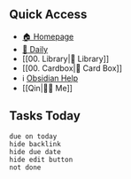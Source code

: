 ## Quick Access

- [🏠 Homepage](obsidian://advanced-uri?vault=zagger%20English&filepath=40%2520-%2520Obsidian%252FHomepages%252F00.%2520Homepage.md&viewmode=preview)
- [📅 Daily](obsidian://advanced-uri?vault=zagger%20English&daily=true)
- [[00. Library|📖 Library]]
- [[00. Cardbox|🎴 Card Box]]
- ℹ️ [Obsidian Help](https://help.obsidian.md/Start+here)
- [[Qin|👩🏻 Me]]

## Tasks Today

```tasks
due on today
hide backlink
hide due date
hide edit button
not done
```
